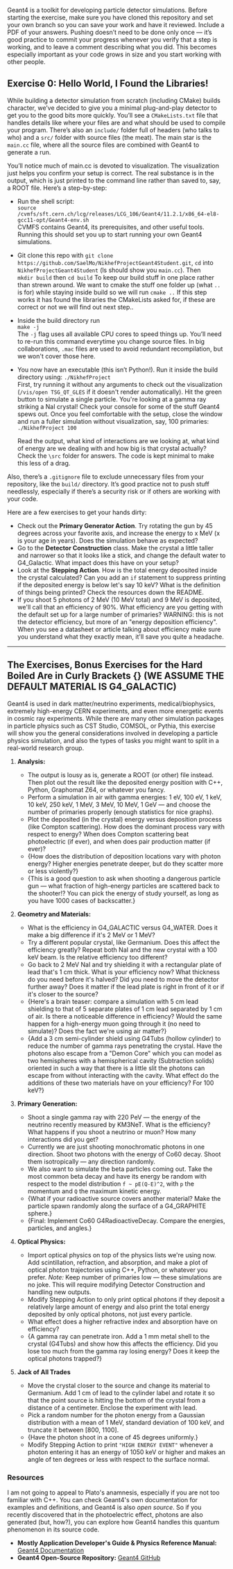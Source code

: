 Geant4 is a toolkit for developing particle detector simulations. Before starting the exercise, make sure you have cloned this repository and set your own branch so you can save your work and have it reviewed. Include a PDF of your answers. Pushing doesn’t need to be done only once — it’s good practice to commit your progress whenever you verify that a step is working, and to leave a comment describing what you did. This becomes especially important as your code grows in size and you start working with other people.

## Exercise 0: Hello World, I Found the Libraries!

While building a detector simulation from scratch (including CMake) builds character, we’ve decided to give you a minimal plug-and-play detector to get you to the good bits more quickly. You’ll see a `CMakeLists.txt` file that handles details like where your files are and what should be used to compile your program. There’s also an `include/` folder full of headers (who talks to who) and a `src/` folder with source files (the meat). The main star is the `main.cc` file, where all the source files are combined with Geant4 to generate a run.

You’ll notice much of main.cc is devoted to visualization. The visualization just helps you confirm your setup is correct. The real substance is in the output, which is just printed to the command line rather than saved to, say, a ROOT file. Here’s a step-by-step:

- Run the shell script:  
  `source /cvmfs/sft.cern.ch/lcg/releases/LCG_106/Geant4/11.2.1/x86_64-el8-gcc11-opt/Geant4-env.sh`  
  CVMFS contains Geant4, its prerequisites, and other useful tools. Running this should set you up to start running your own Geant4 simulations.

- Git clone this repo with `git clone https://github.com/SaelMo/NikhefProjectGeant4Student.git`, `cd` into `NikhefProjectGeant4Student` (ls should show you `main.cc`). Then  
  `mkdir build` then `cd build`
  To keep our build stuff in one place rather than strewn around. We want to cmake the stuff one folder up (what `..` is for) while staying inside build so we will run
  `cmake ..`
  If this step works it has found the libraries the CMakeLists asked for, if these are correct or not we will find out next step..
  
- Inside the build directory run  
  `make -j`  
  The `-j` flag uses all available CPU cores to speed things up. You’ll need to re-run this command everytime you change source files. In big collaborations, `.mac` files are used to avoid redundant recompilation, but we won't cover those here.

- You now have an executable (this isn’t Python!). Run it inside the build directory using:
  `./NikhefProject`  
  First, try running it without any arguments to check out the visualization (`/vis/open TSG_QT_GLES` if it doesn't render automatically). Hit the green button to simulate a single particle. You're looking at a gamma ray striking a NaI crystal! Check your console for some of the stuff Geant4 spews out. 
  Once you feel comfortable with the setup, close the window and run a fuller simulation without visualization, say, 100 primaries:  
  `./NikhefProject 100`
  
  Read the output, what kind of interactions are we looking at, what kind of energy are we dealing with and how big is that crystal actually? Check the `\src` folder for answers. The code is kept minimal to make this less of a drag.

Also, there’s a `.gitignore` file to exclude unnecessary files from your repository, like the `build/` directory. It’s good practice not to push stuff needlessly, especially if there’s a security risk or if others are working with your code.

Here are a few exercises to get your hands dirty:

- Check out the **Primary Generator Action**. Try rotating the gun by 45 degrees across your favorite axis, and increase the energy to x MeV (x is your age in years). Does the simulation behave as expected? 
- Go to the **Detector Construction** class. Make the crystal a little taller and narrower so that it looks like a stick, and change the default water to G4_Galactic. What impact does this have on your setup?
- Look at the **Stepping Action**. How is the total energy deposited inside the crystal calculated? Can you add an `if` statement to suppress printing if the deposited energy is below let's say 10 keV? What is the definition of things being printed? Check the resources down the README.
- If you shoot 5 photons of 2 MeV (10 MeV total) and 9 MeV is deposited, we'll call that an efficiency of 90%. What efficiency are you getting with the default set up for a large number of primaries? WARNING: this is not the detector efficiency, but more of an "energy deposition efficiency". When you see a datasheet or article talking about efficiency make sure you understand what they exactly mean, it'll save you quite a headache.
---

## The Exercises, Bonus Exercises for the Hard Boiled Are in Curly Brackets {} (WE ASSUME THE DEFAULT MATERIAL IS G4_GALACTIC)

Geant4 is used in dark matter/neutrino experiments, medical/biophysics, extremely high-energy CERN experiments, and even more energetic events in cosmic ray experiments. While there are many other simulation packages in particle physics such as CST Studio, COMSOL, or Pythia, this exercise will show you the general considerations involved in developing a particle physics simulation, and also the types of tasks you might want to split in a real-world research group.

1. **Analysis:**
   - The output is lousy as is, generate a ROOT (or other) file instead. Then plot out the result like the deposited energy position with C++, Python, Graphomat Z64, or whatever you fancy.
   - Perform a simulation in air with gamma energies: 1 eV, 100 eV, 1 keV, 10 keV, 250 keV, 1 MeV, 3 MeV, 10 MeV, 1 GeV — and choose the number of primaries properly (enough statistics for nice graphs).
   - Plot the deposited (in the crystal) energy versus deposition process (like Compton scattering). How does the dominant process vary with respect to energy? When does Compton scattering beat photoelectric (if ever), and when does pair production matter (if ever)?
   - {How does the distribution of deposition locations vary with photon energy? Higher energies penetrate deeper, but do they scatter more or less violently?}
   - {This is a good question to ask when shooting a dangerous particle gun — what fraction of high-energy particles are scattered back to the shooter!? You can pick the energy of study yourself, as long as you have 1000 cases of backscatter.}

2. **Geometry and Materials:**
   - What is the efficiency in G4_GALACTIC versus G4_WATER. Does it make a big difference if it's 2 MeV or 1 MeV?
   - Try a different popular crystal, like Germanium. Does this affect the efficiency greatly? Repeat both NaI and the new crystal with a 100 keV beam. Is the relative efficiency too different?
   - Go back to 2 MeV NaI and try shielding it with a rectangular plate of lead that's 1 cm thick. What is your efficiency now? What thickness do you need before it's halved? Did you need to move the detector further away? Does it matter if the lead plate is right in front of it or if it's closer to the source?
   - {Here's a brain teaser: compare a simulation with 5 cm lead shielding to that of 5 separate plates of 1 cm lead separated by 1 cm of air. Is there a noticeable difference in efficiency? Would the same happen for a high-energy muon going through it (no need to simulate)? Does the fact we're using air matter?}
   - {Add a 3 cm semi-cylinder shield using G4Tubs (hollow cylinder) to reduce the number of gamma rays penetrating the crystal. Have the photons also escape from a "Demon Core" which you can model as two hemispheres with a hemispherical cavity (Subtraction solids) oriented in such a way that there is a little slit the photons can escape from without interacting with the cavity. What effect do the additions of these two materials have on your efficiency? For 100 keV?}

3. **Primary Generation:**
   - Shoot a single gamma ray with 220 PeV — the energy of the neutrino recently measured by KM3NeT. What is the efficiency? What happens if you shoot a neutrino or muon? How many interactions did you get?
   - Currently we are just shooting monochromatic photons in one direction. Shoot two photons with the energy of Co60 decay. Shoot them isotropically — any direction randomly.
   - We also want to simulate the beta particles coming out. Take the most common beta decay and have its energy be random with respect to the model distribution `f ~ pE(Q-E)^2`, with `p` the momentum and `Q` the maximum kinetic energy.
   - {What if your radioactive source covers another material? Make the particle spawn randomly along the surface of a G4_GRAPHITE sphere.}
   - {Final: Implement Co60 G4RadioactiveDecay. Compare the energies, particles, and angles.}

4. **Optical Physics:**
   - Import optical physics on top of the physics lists we're using now. Add scintillation, refraction, and absorption, and make a plot of optical photon trajectories using C++, Python, or whatever you prefer. *Note:* Keep number of primaries low — these simulations are no joke. This will require modifying Detector Construction and handling new outputs.
   - Modify Stepping Action to only print optical photons if they deposit a relatively large amount of energy and also print the total energy deposited by only optical photons, not just every particle.
   - What effect does a higher refractive index and absorption have on efficiency?
   - {A gamma ray can penetrate iron. Add a 1 mm metal shell to the crystal (G4Tubs) and show how this affects the efficiency. Did you lose too much from the gamma ray losing energy? Does it keep the optical photons trapped?}

5. **Jack of All Trades**
   - Move the crystal closer to the source and change its material to Germanium. Add 1 cm of lead to the cylinder label and rotate it so that the point source is hitting the bottom of the crystal from a distance of a centimeter. Enclose the experiment with lead.
   - Pick a random number for the photon energy from a Gaussian distribution with a mean of 1 MeV, standard deviation of 100 keV, and truncate it between [800, 1100].
   - {Have the photon shoot in a cone of 45 degrees uniformly.}
   - Modify Stepping Action to print `"HIGH ENERGY EVENT"` whenever a photon entering it has an energy of 1050 keV or higher and makes an angle of ten degrees or less with respect to the surface normal.

### Resources

I am not going to appeal to Plato's anamnesis, especially if you are not too familiar with C++. You can check Geant4's own documentation for examples and definitions, and Geant4 is also *open source*. So if you recently discovered that in the photoelectric effect, photons are also generated (but, how?), you can explore how Geant4 handles this quantum phenomenon in its source code.

- **Mostly Application Developer's Guide & Physics Reference Manual:** [Geant4 Documentation](https://geant4.web.cern.ch/docs/)
- **Geant4 Open-Source Repository:** [Geant4 GitHub](https://github.com/Geant4/Geant4)
